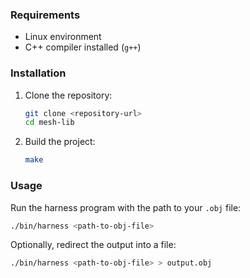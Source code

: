 ### Requirements
- Linux environment
- C++ compiler installed (`g++`)

### Installation
1. Clone the repository:
    ```bash
    git clone <repository-url>
    cd mesh-lib
    ```

2. Build the project:
    ```bash
    make
    ```

### Usage
Run the harness program with the path to your `.obj` file:
```bash
./bin/harness <path-to-obj-file>
```

Optionally, redirect the output into a file:
```bash
./bin/harness <path-to-obj-file> > output.obj
```
